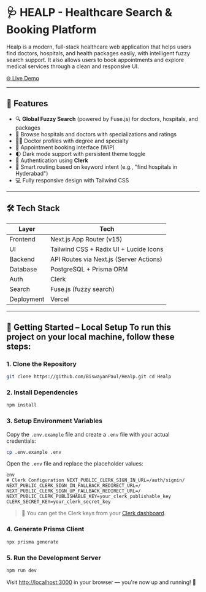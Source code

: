 # 🩺 HEALP - Healthcare Search & Booking Platform

Healp is a modern, full-stack healthcare web application that helps users find doctors, hospitals, and health packages easily, with intelligent fuzzy search support. It also allows users to book appointments and explore medical services through a clean and responsive UI.

[🌐 Live Demo](https://healp.vercel.app)

---

## 🚀 Features

- 🔍 **Global Fuzzy Search** (powered by Fuse.js) for doctors, hospitals, and packages
- 🏥 Browse hospitals and doctors with specializations and ratings
- 🧑‍⚕️ Doctor profiles with degree and specialty
- 📅 Appointment booking interface (WIP)
- 🌓 Dark mode support with persistent theme toggle
- 🔐 Authentication using **Clerk**
- 🧠 Smart routing based on keyword intent (e.g., "find hospitals in Hyderabad")
- 💻 Fully responsive design with Tailwind CSS

---

## 🛠️ Tech Stack

| Layer        | Tech                                   |
|--------------|----------------------------------------|
| Frontend     | Next.js App Router (v15)               |
| UI           | Tailwind CSS + Radix UI + Lucide Icons |
| Backend      | API Routes via Next.js (Server Actions)|
| Database     | PostgreSQL + Prisma ORM                |
| Auth         | Clerk                                  |
| Search       | Fuse.js (fuzzy search)                 |
| Deployment   | Vercel                                  |

---

 ## 🔧 Getting Started – Local Setup To run this project on your local machine, follow these steps: 
 
 ### 1. Clone the Repository 
 ```bash 
 git clone https://github.com/BiswayanPaul/Healp.git cd Healp 
 ``` 
 ### 2. Install Dependencies 
 ```bash 
 npm install 
 ``` 
 
 ### 3. Setup Environment Variables 
 Copy the `.env.example` file and create a `.env` file with your actual credentials: 
 ```bash 
 cp .env.example .env 
 ``` 
 Open the `.env` file and replace the placeholder values: 
 ```
 env 
 # Clerk Configuration NEXT_PUBLIC_CLERK_SIGN_IN_URL=/auth/signin/ NEXT_PUBLIC_CLERK_SIGN_IN_FALLBACK_REDIRECT_URL=/ NEXT_PUBLIC_CLERK_SIGN_UP_FALLBACK_REDIRECT_URL=/ NEXT_PUBLIC_CLERK_PUBLISHABLE_KEY=your_clerk_publishable_key CLERK_SECRET_KEY=your_clerk_secret_key 
 ``` 
 > 🧠 You can get the Clerk keys from your [Clerk dashboard](https://dashboard.clerk.com/). 
 ### 4. Generate Prisma Client 
 ```bash 
 npx prisma generate 
 ```
### 5. Run the Development Server 
```bash 
npm run dev 
``` 

Visit [http://localhost:3000](http://localhost:3000) in your browser — you're now up and running! 🚀
